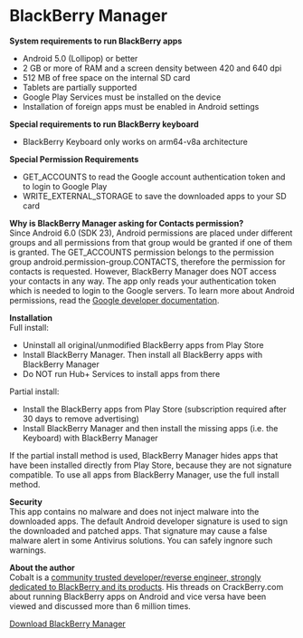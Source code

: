# BlackBerry Manager

<b>System requirements to run BlackBerry apps</b>
* Android 5.0 (Lollipop) or better
* 2 GB or more of RAM and a screen density between 420 and 640 dpi
* 512 MB of free space on the internal SD card
* Tablets are partially supported
* Google Play Services must be installed on the device
* Installation of foreign apps must be enabled in Android settings

<b>Special requirements to run BlackBerry keyboard</b>
* BlackBerry Keyboard only works on arm64-v8a architecture

<b>Special Permission Requirements</b>
* GET_ACCOUNTS to read the Google account authentication token and to login to Google Play
* WRITE_EXTERNAL_STORAGE to save the downloaded apps to your SD card

<b>Why is BlackBerry Manager asking for Contacts permission?</b><br>
Since Android 6.0 (SDK 23), Android permissions are placed under different groups and all permissions from that group would be granted if one of them is granted. The GET_ACCOUNTS permission belongs to the permission group android.permission-group.CONTACTS, therefore the permission for contacts is requested. However, BlackBerry Manager does NOT access your contacts in any way. The app only reads your authentication token which is needed to login to the Google servers. To learn more about Android permissions, read the <a href="https://developer.android.com/guide/topics/permissions/requesting.html">Google developer documentation</a>.

<b>Installation</b><br>
Full install:
* Uninstall all original/unmodified BlackBerry apps from Play Store
* Install BlackBerry Manager. Then install all BlackBerry apps with BlackBerry Manager
* Do NOT run Hub+ Services to install apps from there

Partial install:
* Install the BlackBerry apps from Play Store (subscription required after 30 days to remove advertising) 
* Install BlackBerry Manager and then install the missing apps (i.e. the Keyboard) with BlackBerry Manager

If the partial install method is used, BlackBerry Manager hides apps that have been installed directly from Play Store, because they are not signature compatible. To use all apps from BlackBerry Manager, use the full install method.

<b>Security</b><br>
This app contains no malware and does not inject malware into the downloaded apps. The default Android developer signature is used to sign the downloaded and patched apps. That signature may cause a false malware alert in some Antivirus solutions. You can safely ingnore such warnings.

<b>About the author</b><br>
Cobalt is a <a href="http://www.dailyherald.com/article/20160625/business/160629372/">community trusted developer/reverse engineer, strongly dedicated to BlackBerry and its products</a>. His threads on CrackBerry.com about running BlackBerry apps on Android and vice versa have been viewed and discussed more than 6 million times.

<a href="http://cobalt232.github.io/blackberrymanager/">Download BlackBerry Manager</a>
